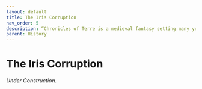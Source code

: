 ```yaml
---
layout: default
title: The Iris Corruption
nav_order: 5
description: “Chronicles of Terre is a medieval fantasy setting many years in the writing.”
parent: History
---
```


# The Iris Corruption

*Under Construction.*